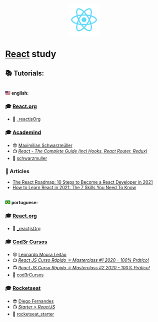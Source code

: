 <div align="center">
<img height="100" src="https://raw.githubusercontent.com/github/explore/80688e429a7d4ef2fca1e82350fe8e3517d3494d/topics/react/react.png" alt="react"/>
</div>

# **[React](https://reactjs.org/) study**

## :books: Tutorials:  
<br>

<div>
  <img 
    src="./readme/usa.png"
    width="16px">
    <b>english:</b>
  </img>
</div>

### :mortar_board: **[React.org](https://reactjs.org/)**  
- :file_folder: [_reactjsOrg](./_reactjsOrg)  

### :mortar_board: **[Academind](https://academind.com/)**  
- :sunglasses: [Maximilian Schwarzmüller](https://github.com/maxschwarzmueller)  
- :tv: _[React - The Complete Guide (incl Hooks, React Router, Redux)](https://pro.academind.com/p/react-the-complete-guide-incl-hooks-react-router-redux)_  
- :file_folder: [schwarzmuller](./schwarzmuller)  

### :newspaper: Articles
- [The React Roadmap: 10 Steps to Become a React Developer in 2021](https://www.freecodecamp.org/news/the-react-roadmap-10-steps-to-become-a-react-developer-in-2021/)  
- [How to Learn React in 2021: The 7 Skills You Need To Know](https://www-freecodecamp-org.cdn.ampproject.org/c/s/www.freecodecamp.org/news/how-to-learn-react-skills-you-need-to-know/amp/)  

<br>

<div>
  <img 
    src="./readme/brazil.png"
    width="16px">
     <b>portuguese:</b>
  </img>
</div>

### :mortar_board: **[React.org](https://pt-br.reactjs.org/)**  
- :file_folder: [_reactjsOrg](./_reactjsOrg)  

### :mortar_board: **[Cod3r Cursos](https://www.cod3r.com.br)**  
- :sunglasses: [Leonardo Moura Leitão](https://github.com/leonardomleitao)  
- :tv: _[React JS Curso Rápido ⚛️ Masterclass #1 2020 - 100% Prático!](https://www.youtube.com/watch?v=XQxitgyZ_S4)_  
- :tv: _[React JS Curso Rápido ⚛️ Masterclass #2 2020 - 100% Prático!](https://www.youtube.com/watch?v=GJ8Vm-h0V8I)_  
- :file_folder: [cod3rCursos](./cod3rCursos)  

### :mortar_board: **[Rocketseat](https://rocketseat.com.br/)**  
- :sunglasses: [Diego Fernandes](https://github.com/diego3g)  
- :tv: _[Starter > ReactJS](https://app.rocketseat.com.br/node/curso-react-js)_  
- :file_folder: [rocketseat_starter](./rocketseat_starter)  